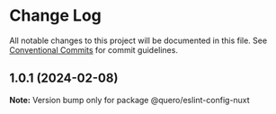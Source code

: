 # Change Log

All notable changes to this project will be documented in this file.
See [Conventional Commits](https://conventionalcommits.org) for commit guidelines.

## 1.0.1 (2024-02-08)

**Note:** Version bump only for package @quero/eslint-config-nuxt
